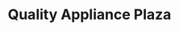 ---
title: "Quality Appliance Plaza"
url: /surigao-city/quality-appliance-plaza/
shop: electronics
---